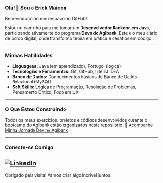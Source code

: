 ### Olá! 👋 Sou o Erick Maicon

Bem-vindo(a) ao meu espaço no GitHub!

Estou no caminho para me tornar um **Desenvolvedor Backend em Java**, participando ativamente do programa **Devs do Agibank**. Este é o meu diário de bordo digital, onde transformo teoria em prática e desafios em código.

---

### Minhas Habilidades

- **Linguagens:** Java (em aprendizado), Portugol (lógica)
- **Tecnologias e Ferramentas:** Git, GitHub, IntelliJ IDEA
- **Banco de Dados:** Conhecimentos básicos de Banco de Dados Relacional (MySQL)
- **Soft Skills:** Lógica de Programação, Resolução de Problemas, Pensamento Crítico, Foco em UX

---

### O Que Estou Construindo

Todos os meus exercícios, projetos e códigos desenvolvidos durante o bootcamp do Agibank estão organizados neste repositório:
[🚀 Acompanhe Minha Jornada Dev no Agibank](https://github.com/ErickMaiconCode/agibank-bootcamp-java)

---

### Conecte-se Comigo

[![LinkedIn](https://img.shields.io/badge/LinkedIn-Erick_Maicon-blue?style=for-the-badge&logo=linkedin)](https://www.linkedin.com/in/erick-maicon)
---

Obrigado pela visita! Vamos criar algo incrível juntos.

